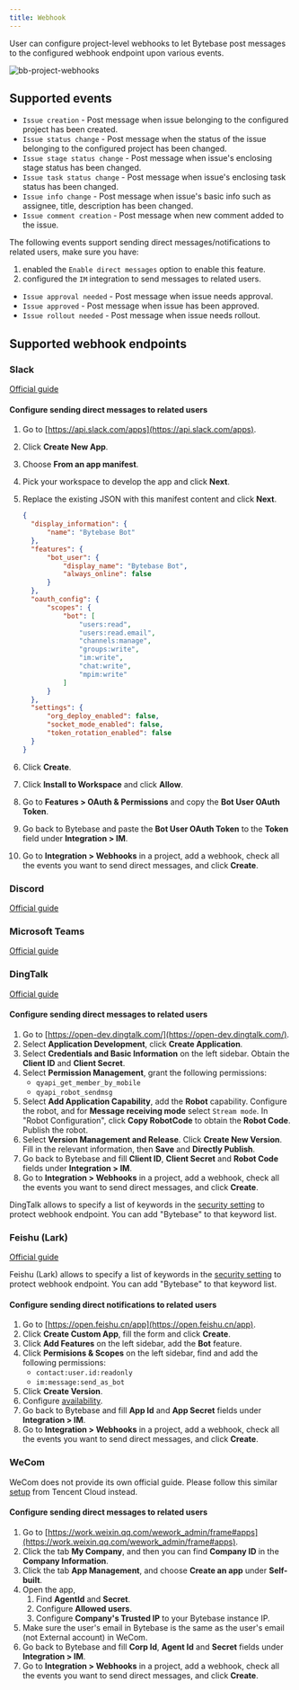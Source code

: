 ```yaml
---
title: Webhook
---
```


User can configure project-level webhooks to let Bytebase post messages to the configured webhook endpoint upon various events.

![bb-project-webhooks](/content/docs/change-database/webhook/bb-project-webhooks.webp)

## Supported events

- `Issue creation` - Post message when issue belonging to the configured project has been created.
- `Issue status change` - Post message when the status of the issue belonging to the configured project has been changed.
- `Issue stage status change` - Post message when issue's enclosing stage status has been changed.
- `Issue task status change` - Post message when issue's enclosing task status has been changed.
- `Issue info change` - Post message when issue's basic info such as assignee, title, description has been changed.
- `Issue comment creation` - Post message when new comment added to the issue.

The following events support sending direct messages/notifications to related users, make sure you have:

1. enabled the `Enable direct messages` option to enable this feature.
1. configured the `IM` integration to send messages to related users.

- `Issue approval needed` - Post message when issue needs approval.
- `Issue approved` - Post message when issue has been approved.
- `Issue rollout needed` - Post message when issue needs rollout.

## Supported webhook endpoints

### Slack

[Official guide](https://api.slack.com/messaging/webhooks)

#### Configure sending direct messages to related users

1. Go to [https://api.slack.com/apps](https://api.slack.com/apps).
1. Click **Create New App**.
1. Choose **From an app manifest**.
1. Pick your workspace to develop the app and click **Next**.
1. Replace the existing JSON with this manifest content and click **Next**.

   ```JSON
   {
     "display_information": {
         "name": "Bytebase Bot"
     },
     "features": {
         "bot_user": {
             "display_name": "Bytebase Bot",
             "always_online": false
         }
     },
     "oauth_config": {
         "scopes": {
             "bot": [
                 "users:read",
                 "users:read.email",
                 "channels:manage",
                 "groups:write",
                 "im:write",
                 "chat:write",
                 "mpim:write"
             ]
         }
     },
     "settings": {
         "org_deploy_enabled": false,
         "socket_mode_enabled": false,
         "token_rotation_enabled": false
     }
   }
   ```

1. Click **Create**.
1. Click **Install to Workspace** and click **Allow**.
1. Go to **Features > OAuth & Permissions** and copy the **Bot User OAuth Token**.
1. Go back to Bytebase and paste the **Bot User OAuth Token** to the **Token** field under **Integration > IM**.
1. Go to **Integration > Webhooks** in a project, add a webhook, check all the events you want to send direct messages, and click **Create**.

### Discord

[Official guide](https://support.discord.com/hc/en-us/articles/228383668-Intro-to-Webhooks)

### Microsoft Teams

[Official guide](https://docs.microsoft.com/en-us/microsoftteams/platform/webhooks-and-connectors/how-to/add-incoming-webhook)

### DingTalk

[Official guide](https://developers.dingtalk.com/document/robots/custom-robot-access)

#### Configure sending direct messages to related users

1. Go to [https://open-dev.dingtalk.com/](https://open-dev.dingtalk.com/).
1. Select **Application Development**, click **Create Application**.
1. Select **Credentials and Basic Information** on the left sidebar. Obtain the **Client ID** and **Client Secret**.
1. Select **Permission Management**, grant the following permissions:
   - `qyapi_get_member_by_mobile`
   - `qyapi_robot_sendmsg`
1. Select **Add Application Capability**, add the **Robot** capability. Configure the robot, and for **Message receiving mode** select `Stream mode`. In "Robot Configuration", click **Copy RobotCode** to obtain the **Robot Code**. Publish the robot.
1. Select **Version Management and Release**. Click **Create New Version**. Fill in the relevant information, then **Save** and **Directly Publish**.
1. Go back to Bytebase and fill **Client ID**, **Client Secret** and **Robot Code** fields under **Integration > IM**.
1. Go to **Integration > Webhooks** in a project, add a webhook, check all the events you want to send direct messages, and click **Create**.

<HintBlock type="info">

DingTalk allows to specify a list of keywords in the [security setting](https://developers.dingtalk.com/document/robots/customize-robot-security-settings) to protect webhook endpoint. You can add "Bytebase" to that keyword list.

</HintBlock>

### Feishu (Lark)

[Official guide](https://www.feishu.cn/hc/zh-CN/articles/360024984973)

<HintBlock type="info">

Feishu (Lark) allows to specify a list of keywords in the [security setting](https://www.feishu.cn/hc/zh-CN/articles/360024984973#lineguid-RahdJr) to protect webhook endpoint. You can add "Bytebase" to that keyword list.

</HintBlock>

#### Configure sending direct notifications to related users

1. Go to [https://open.feishu.cn/app](https://open.feishu.cn/app).
1. Click **Create Custom App**, fill the form and click **Create**.
1. Click **Add Features** on the left sidebar, add the **Bot** feature.
1. Click **Permisions & Scopes** on the left sidebar, find and add the following permissions:
   - `contact:user.id:readonly`
   - `im:message:send_as_bot`
1. Click **Create Version**.
1. Configure [availability](https://open.feishu.cn/document/home/introduction-to-scope-and-authorization/availability).
1. Go back to Bytebase and fill **App Id** and **App Secret** fields under **Integration > IM**.
1. Go to **Integration > Webhooks** in a project, add a webhook, check all the events you want to send direct messages, and click **Create**.

### WeCom

WeCom does not provide its own official guide. Please follow this similar [setup](https://intl.cloud.tencent.com/zh/document/product/614/39581) from Tencent Cloud instead.

#### Configure sending direct messages to related users

1. Go to [https://work.weixin.qq.com/wework_admin/frame#apps](https://work.weixin.qq.com/wework_admin/frame#apps).
1. Click the tab **My Company**, and then you can find **Company ID** in the **Company Information**.
1. Click the tab **App Management**, and choose **Create an app** under **Self-built**.
1. Open the app,
   1. Find **AgentId** and **Secret**.
   1. Configure **Allowed users**.
   1. Configure **Company's Trusted IP** to your Bytebase instance IP.
1. Make sure the user's email in Bytebase is the same as the user's email (not External account) in WeCom.
1. Go back to Bytebase and fill **Corp Id**, **Agent Id** and **Secret** fields under **Integration > IM**.
1. Go to **Integration > Webhooks** in a project, add a webhook, check all the events you want to send direct messages, and click **Create**.

